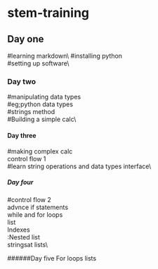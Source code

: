 # stem-training
## Day one
 #learning markdown\ 
 #installing python\
 #setting up software\

### Day two
 #manipulating data types\
  #eg;python data types\
    #strings method\
  #Building a simple calc\

#### Day three
#making complex calc\
control flow 1\
#learn string operations and data types interface\

##### Day four
#control flow 2\
advnce if statements\
while and for loops\
list\
Indexes\
:Nested list\
stringsat lists\

######Day five
For loops
lists
